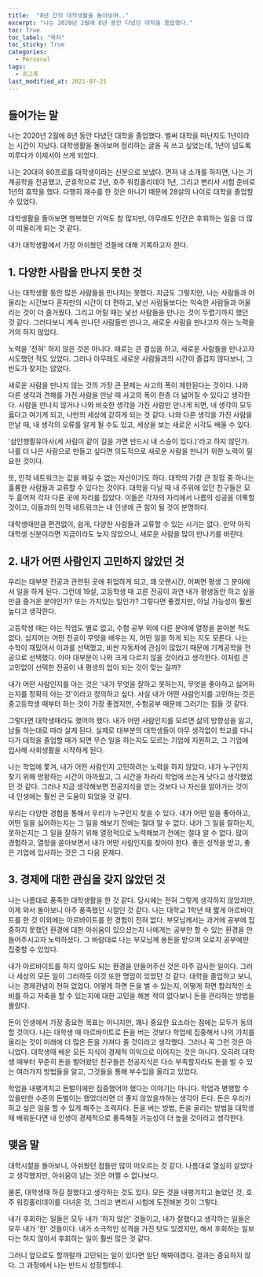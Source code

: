 ```yaml
---
title:  "8년 간의 대학생활을 돌아보며.."
excerpt: "나는 2020년 2월에 8년 동안 다녔던 대학을 졸업했다."
toc: True
toc_label: "목차"
toc_sticky: True
categories:
  - Personal
tags:
  - 회고록
last_modified_at: 2021-07-21
---
```

## 들어가는 말
나는 2020년 2월에 8년 동안 다녔던 대학을 졸업했다. 벌써 대학을 떠난지도 1년이라는 시간이 지났다. 대학생활을 돌아보며 정리하는 글을 꼭 쓰고 싶었는데, 1년이 넘도록 미루다가 이제서야 쓰게 되었다.

나는 20대의 80프로를 대학생이라는 신분으로 보냈다. 먼저 내 소개를 하자면, 나는 기계공학을 전공했고, 군휴학으로 2년, 호주 워킹홀리데이 1년, 그리고 변리사 시험 준비로 1년의 휴학을 했다. 다행히 재수를 한 것은 아니기 때문에 28살의 나이로 대학을 졸업할 수 있었다.

대학생활을 돌아보면 행복했던 기억도 참 많지만, 아무래도 인간은 후회하는 일을 더 많이 떠올리게 되는 것 같다.

내가 대학생활에서 가장 아쉬웠던 것들에 대해 기록하고자 한다.

## 1. 다양한 사람을 만나지 못한 것

나는 대학생활 동안 많은 사람들을 만나지는 못했다. 지금도 그렇지만, 나는 사람들과 어울리는 시간보다 혼자만의 시간이 더 편하고, 낯선 사람들보다는 익숙한 사람들과 어울리는 것이 더 즐거웠다. 그리고 어릴 때는 낯선 사람들을 만나는 것이 두렵기까지 했던 것 같다. 그러다보니 계속 만나던 사람들만 만나고, 새로운 사람을 만나고자 하는 노력을 거의 하지 않았다.

노력을 '전혀' 하지 않은 것은 아니다. 때로는 큰 결심을 하고, 새로운 사람들을 만나고자 시도했던 적도 있었다. 그러나 아무래도 새로운 사람들과의 시간이 즐겁지 않다보니, 그 빈도가 잦지는 않았다.

새로운 사람을 만나지 않는 것의 가장 큰 문제는 사고의 폭이 제한된다는 것이다. 나와 다른 생각과 견해를 가진 사람을 만날 때 사고의 폭이 한층 더 넓어질 수 있다고 생각한다. 사람을 만나지 않거나 나와 비슷한 생각을 가진 사람만 만나게 되면, 내 생각이 모두 옳다고 여기게 되고, 나만의 세상에 갇히게 되는 것 같다. 나와 다른 생각을 가진 사람을 만날 때, 내 생각의 오류를 알게 될 수도 있고, 세상을 보는 새로운 시각도 배울 수 있다.

'삼인행필유아사(세 사람이 같이 길을 가면 반드시 내 스승이 있다.)'라고 하지 않던가. 나를 더 나은 사람으로 만들고 싶다면 의도적으로 새로운 사람을 만나기 위한 노력이 필요한 것이다.

또, 인적 네트워크는 값을 매길 수 없는 자산이기도 하다. 대학의 가장 큰 장점 중 하나는 훌륭한 사람들과 교류할 수 있다는 것이다. 대학을 다닐 때 내 주위에 있던 친구들은 모두 흩어져 각자 다른 곳에 자리를 잡았다. 이들은 각자의 자리에서 나름의 성공을 이룩할 것이고, 이들과의 인적 네트워크는 내 인생에 큰 힘이 될 것이 분명하다.

대학생때만큼 편견없이, 쉽게, 다양한 사람들과 교류할 수 있는 시기는 없다. 만약 아직 대학생 신분이라면 지금이라도 늦지 않았으니, 새로운 사람을 많이 만나기를 바란다.

## 2. 내가 어떤 사람인지 고민하지 않았던 것

우리는 대부분 전공과 관련된 곳에 취업하게 되고, 꽤 오랜시간, 어쩌면 평생 그 분야에서 일을 하게 된다. 그런데 19살, 고등학생 때 고른 전공이 과연 내가 평생동안 하고 싶을만큼 즐거운 분야인가? 또는 가치있는 일인가? 그렇다면 좋겠지만, 아닐 가능성이 훨씬 높다고 생각한다.

고등학생 때는 아는 직업도 별로 없고, 수험 공부 외에 다른 분야에 열정을 쏟아본 적도 없다. 심지어는 어떤 전공이 무엇을 배우는 지, 어떤 일을 하게 되는 지도 모른다. 나는 수학이 재밌어서 이과를 선택했고, 비싼 자동차에 관심이 많았기 때문에 기계공학을 전공으로 선택했다. 아마 대부분이 나와 크게 다르지 않을 것이라고 생각한다. 이처럼 큰 고민없이 선택한 전공이 내 평생의 업이 되는 것이 맞는 걸까?

내가 어떤 사람인지를 아는 것은 '내가 무엇을 잘하고 못하는지, 무엇을 좋아하고 싫어하는지를 정확히 아는 것'이라고 정의하고 싶다. 사실 내가 어떤 사람인지를 고민하는 것은 중고등학생 때부터 하는 것이 가장 좋겠지만, 수험공부 때문에 그러기는 힘들 것 같다.

그렇다면 대학생때라도 했어야 했다. 내가 어떤 사람인지를 모르면 삶의 방향성을 잃고, 남들 하는대로 따라 살게 된다. 실제로 대부분의 대학생들이 아무 생각없이 학교를 다니다가 대학을 졸업할 때가 되면 무슨 일을 하는지도 모르는 기업에 지원하고, 그 기업에 입사해 사회생활을 시작하게 된다.

나는 학업에 쫓겨, 내가 어떤 사람인지 고민하려는 노력을 하지 않았다. 내가 누구인지 찾기 위해 방황하는 시간이 아까웠고, 그 시간을 차라리 학업에 쓰는게 낫다고 생각했었던 것 같다. 그러나 지금 생각해보면 전공지식을 얻는 것보다 나 자신을 알아가는 것이 내 인생에는 훨씬 큰 도움이 되었을 것 같다.

우리는 다양한 경험을 통해서 우리가 누구인지 찾을 수 있다. 내가 어떤 일을 좋아하고, 어떤 일을 싫어하는지는 그 일을 해보기 전에는 절대 알 수 없다. 내가 그 일을 잘하는지, 못하는지는 그 일을 잘하기 위해 열정적으로 노력해보기 전에는 절대 알 수 없다. 많이 경험하고, 열정을 쏟아보면서 내가 어떤 사람인지를 찾아야 한다. 좋은 성적을 받고, 좋은 기업에 입사하는 것은 그 다음 문제다.

## 3. 경제에 대한 관심을 갖지 않았던 것

 나는 나름대로 풍족한 대학생활을 한 것 같다. 당시에는 전혀 그렇게 생각하지 않았지만, 이제 와서 돌아보니 아주 풍족했던 시절인 것 같다. 나는 대학교 1학년 때 짧게 아르바이트를 한 것 이외에는 아르바이트를 한 경험이 전혀 없다. 부모님께서는 과거에 공부에 집중하지 못했던 환경에 대한 아쉬움이 있으셨는지 나에게는 공부만 할 수 있는 환경을 만들어주시고자 노력하셨다. 그 바람대로 나는 부모님께 용돈을 받으며 오로지 공부에만 집중할 수 있었다.

 내가 아르바이트를 하지 않아도 되는 환경을 만들어주신 것은 아주 감사한 일이다. 그러나 세상의 모든 일이 그러하듯 이것 또한 명암이 있었던 것 같다. 대학을 졸업하고 보니, 나는 경제관념이 전혀 없었다. 어떻게 하면 돈을 벌 수 있는지, 어떻게 하면 합리적인 소비를 하고 저축을 할 수 있는지에 대한 고민을 해본 적이 없다보니 돈을 관리하는 방법을 몰랐다.

 돈이 인생에서 가장 중요한 목표는 아니지만, 꽤나 중요한 요소라는 점에는 모두가 동의할 것이다. 나는 대학생 때 아르바이트로 돈을 버는 것보다 학업에 집중해서 나의 가치를 올리는 것이 미래에 더 많은 돈을 가져다 줄 것이라고 생각했다. 그러나 꼭 그런 것은 아니었다. 대학생때 배운 모든 지식이 경제적 이익으로 이어지는 것은 아니다. 오히려 대학생 때부터 꾸준히 돈을 벌어왔던 친구들은 전공지식은 다소 부족할지라도 돈을 벌 수 있는 여러가지 방법들을 알고, 그것들을 통해 부수입을 올리고 있었다.

 학업을 내팽겨치고 돈벌이에만 집중했어야 했다는 이야기는 아니다. 학업과 병행할 수 있을만한 수준의 돈벌이는 했었더라면 더 좋지 않았을까하는 생각이 든다. 돈은 우리가 하고 싶은 일을 할 수 있게 해주는 조력자다. 돈을 버는 방법, 돈을 굴리는 방법을 대학생 때 배워둔다면 내 인생이 경제적으로 풍족해질 가능성이 더 높을 것이라고 생각한다.

## 맺음 말

대학시절을 돌아보니, 아쉬웠던 점들만 많이 떠오르는 것 같다. 나름대로 열심히 살았다고 생각했지만, 아쉬움이 남는 것은 어쩔 수 없나보다.

물론, 대학생때 하길 잘했다고 생각하는 것도 있다. 모든 것을 내팽겨치고 놀았던 것, 호주 워킹홀리데이를 다녀온 것, 그리고 변리사 시험에 도전해본 것이 그렇다. 

내가 후회하는 일들은 모두 내가 '하지 않은' 것들이고, 내가 잘했다고 생각하는 일들은 모두 내가 '한' 것들이다. 내가 소극적인 성격을 가진 탓도 있겠지만, 해서 후회하는 일보다는 하지 않아서 후회하는 일이 훨씬 많은 것 같다.

그러니 앞으로도 할까말까 고민되는 일이 있다면 일단 해봐야겠다. 결과는 중요하지 않다. 그 과정에서 나는 반드시 성장할테니.